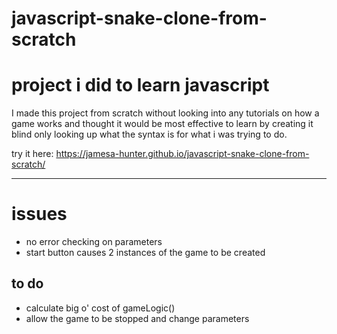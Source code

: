 # javascript-snake-clone-from-scratch
# project i did to learn javascript

I made this project from scratch without looking into any tutorials on how a game works
and thought it would be most effective to learn by creating it blind only looking up what
the syntax is for what i was trying to do.

try it here: https://jamesa-hunter.github.io/javascript-snake-clone-from-scratch/

---

# issues
- no error checking on parameters
- start button causes 2 instances of the game to be created

## to do
- calculate big o' cost of gameLogic()
- allow the game to be stopped and change parameters
